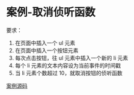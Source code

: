# 案例-取消侦听函数

要求：

1. 在页面中插入一个 ul 元素
2. 在页面中插入一个按钮元素
3. 每次点击按钮，往 ul 元素中插入一个新的 li 元素
4. 每个 li 元素的文本内容设为当前事件的时间戳
5. 当 li 元素个数超过 10，就取消按钮的侦听函数

[案例源码](./demo/demo01.html)
